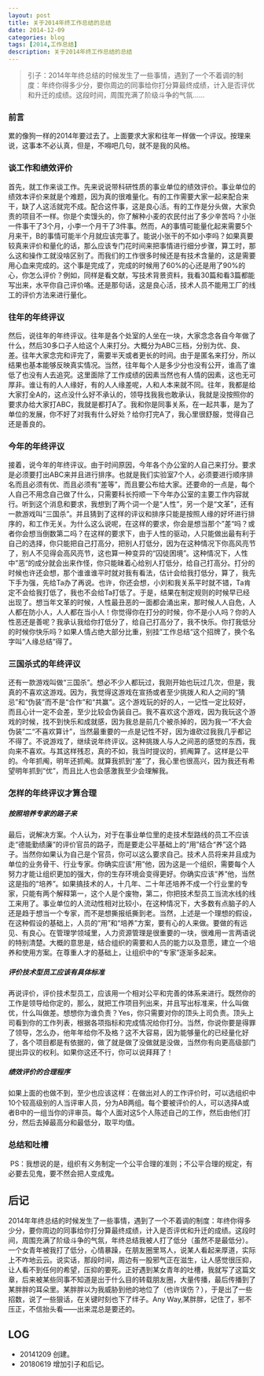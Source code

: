 ```yaml
---
layout: post
title: 关于2014年终工作总结的总结
date: 2014-12-09
categories: blog
tags: [2014,工作总结]
description: 关于2014年终工作总结的总结
---
```


> 引子：2014年年终总结的时候发生了一些事情，遇到了一个不着调的制度：年终你得多少分，要你周边的同事给你打分算最终成绩，计入是否评优和升迁的成绩。这段时间，周围充满了阶级斗争的气氛……

### 前言

累的像狗一样的2014年要过去了。上面要求大家和往年一样做一个评议。按理来说，这事本不必认真，但是，不嘚吧几句，就不是我的风格。

### 谈工作和绩效评价

首先，就工作来谈工作。先来说说带科研性质的事业单位的绩效评价。事业单位的绩效本评价来就是个难题，因为真的很难量化。有的工作需要大家一起来配合来干，缺了人这活就完不成。配合这件事，这是良心活。有的工作是分头做，大家负责的项目不一样。你是个卖馒头的，你了解种小麦的农民付出了多少辛苦吗？小张一件事干了3个月，小李一个月干了3件事。然而，A的事情可能量化起来需要5个月来干，B的事情可能半个月就应该完事了。能说小张干的不如小李吗？如果真要较真来评价和量化的话，那么应该专门花时间来把事情进行细分步骤，算工时，那么这和操作工就没啥区别了。而我们的工作很多时候还是有技术含量的，这是需要用心血来完成的。这个事是完成了，完成的时候用了60%的心还是用了90%的心，你怎么评价？例如，同样是看文献，写技术背景资料，我看30篇和看3篇都能写出来，水平你自己评价咯。还是那句话，这是良心活，技术人员不能用工厂的线工的评价方法来进行量化。

### 往年的年终评议

然后，说往年的年终评议。往年是各个处室的人坐在一块，大家念念各自今年做了什么，然后30多口子人给这个人来打分。大概分为ABC三档，分别为优、良、差。往年大家念完和评完了，需要半天或者更长的时间。由于是匿名来打分，所以结果也基本能够反映真实情况。当然，往年每个人是多少分也没有公开，谁高了谁低了也没有人去追究。这里面除了工作成绩的因素当然也有人情的因素，这也无可厚非。谁让有的人人缘好，有的人人缘差呢，人和人本来就不同。往年，我都是给大家打全A的，这点没什么好不承认的，领导找我我也敢承认，我就是没按照你的要求办给大家打ABC，我就是都打A了。我和你是同事关系，在一起共事，是为了单位的发展，你不好了对我有什么好处？给你打完A了，我心里很舒服，觉得自己还是善良的。

### 今年的年终评议

接着，说今年的年终评议。由于时间原因，今年各个办公室的人自己来打分。要求是必须要打出ABC来并且进行排序。也就是我们实验室7个人，必须要进行顺序排名而且必须有优、而且必须有“差等”，而且要公布给大家。还要命的一点是，每个人自己不用念自己做了什么，只需要科长捋顺一下今年办公室的主要工作内容就行。听到这个消息和要求，我想到了两个词一个是“人性”，另一个是“文革”，还有一款游戏叫“三国杀”。并且猜到了这样的评议和排序只能是按照人缘的好坏进行排序的，和工作无关。为什么这么说呢，在这样的要求，你会是想当那个”差“吗？或者你会想当倒数第二吗？在这样的要求下，由于人性的驱动，人只能做出最有利于自己的选择，你只能把自己打高分，把别人打低分，因为在这种情况下你高风亮节了，别人不见得会高风亮节，这也算一种变异的“囚徒困境”。这种情况下，人性中”恶“的成分就会出来作怪，你只能昧着心给别人打低分，给自己打高分。打分的时候也许还会想，那个谁谁谁平时就对我有看法，估计会给我打低分，算了，我先下手为强，先给Ta办了再说。也许，你还会想，小刘和我关系平时就不错，Ta肯定不会给我打低了，我也不会给Ta打低了。于是，结果在制定规则的时候早已经出现了。想当年文革的时候，人性最丑恶的一面都会涌出来，那时候人人自危，人人都在防小人，人人都在当小人！你觉得你在打分的时候，你不是小人吗？你的人性恶还是善呢？我承认我给你打低分了，给自己打高分了，我不快乐。你打我低分的时候你快乐吗？如果人情占绝大部分比重，别挂”工作总结“这个招牌了，换个名字叫”人缘总结”得了。

### 三国杀式的年终评议

还有一款游戏叫做“三国杀”。想必不少人都玩过，我刚开始也玩过几次，但是，我真的不喜欢这游戏。因为，我觉得这游戏在宣扬或者至少挑拨人和人之间的“猜忌”和“伪装”而不是“合作”和“共赢”。这个游戏玩的好的人，一记性一定比较好，而且心计一定不会差，至少比较会伪装自己。我不喜欢这个游戏，因为我玩这个游戏的时候，找不到快乐和成就感，因为我总是前几个被杀掉的，因为我一“不大会伪装”二“不喜欢算计”，当然最重要的一点是记性不好，因为谁砍过我我几乎都记不得了。不说游戏了，继续说年终评议。这种挑拨人与人之间恶的感觉的东西，我向来不喜欢。与其这样残忍，真的不如，我当时提议的，抓阄算了。这样是公平的。今年抓阄，明年还抓阄。就算我抓到“差”了，我心里也很高兴，因为我还有希望明年抓到“优”，而且比人也会感激我至少会理解我。

### 怎样的年终评议才算合理

##### 按照培养专家的路子来

最后，说解决方案。个人认为，对于在事业单位里的走技术型路线的员工不应该走“德能勤绩廉”的评价官员的路子，而是要走公平基础上的“用”结合“养”这个路子。当然你如果认为自己是个官员，你可以这么要求自己。技术人员将来并且成为单位的业务骨干、行业专家。你确实应该“用”他，因为这是一个组织，需要每个人努力才能让组织更加的强大，你的生存环境会变得更好。你确实应该“养”他，当然这是指的“培养”。如果搞技术的人，十几年、二十年还培养不成一个行业里的专家，只能有两个解释第一，这个人是个废物，第二，你把技术型员工当流水线的线工来用了。事业单位的人流动性相对比较小，在这种情况下，大多数有点脑子的人还是趋于想当一个专家，而不是想撕报纸撕到老。当然，上述是一个理想的假设，在这种假设的基础上，人员的“用”和“培养”方案，要有心的人来做。要做的有远见、有良心。在管理学领域里，人力资源管理是很重要的一块，很难用一言两语说的特别清楚。大概的意思是，结合组织的需要和人员的能力以及意愿，建立一个培养和使用方案。在尊重人才的基础上，让组织中的“专家”逐渐多起来。

##### 评价技术型员工应该有具体标准

再说评价，评价技术型员工，应该用一个相对公平和完善的体系来进行。既然你的工作是领导给你定的，那么，就把工作项目列出来，并且写出标准来，什么叫做优，什么叫做差。想想你为谁负责？Yes，你只需要对你的顶头上司负责。顶头上司看到你的工作列表，根据各项指标和完成情况给你打分。当然，你说你要是得罪了领导，怎么办，他年年给你不及格？这不大容易，因为能够量化的已经量化好了，各个项目都是有依据的，做了就是做了没做就是没做，当然你有向更高级部门提出异议的权利。如果你这还不行，你可以说拜拜了！

##### 绩效评价的合理程序

如果上面的也做不到，至少也应该这样：在做出对人的工作评价时，可以选组织中10个较高级别的人当评审人员，分为AB两组。每个要被评价的人，可以选择A或者B中的一组当你的评审员。每个人面对这5个人陈述自己的工作，然后由他们打分，然后去掉最高分和最低分，取平均值。

### 总结和吐槽

 PS：我想说的是，组织有义务制定一个公平合理的准则；不公平合理的规定，有必要去见鬼，要不然会把人变成鬼。

## 后记

2014年年终总结的时候发生了一些事情，遇到了一个不着调的制度：年终你得多少分，要你周边的同事给你打分算最终成绩，计入是否评优和升迁的成绩。这段时间，周围充满了阶级斗争的气氛，年终总结我被人打了低分（虽然不是最低分）。一个女青年被我打了低分，心情暴躁，在朋友圈里骂人，说某人看起来厚道，实际上不咋地云云。说实话，那段时间，周边有一股邪气正在滋生，让人感觉很压抑，让人看不到任何的希望，压抑的要死。正好遇到某女青年的吐槽，我就写了这篇文章，后来被某些同事不知道是出于什么目的转载朋友圈，大量传播，最后传播到了某胖胖的耳朵里。某胖胖以为我威胁到他的地位了（也许误伤？），于是出了一些招数，说了一些狠话，在关键时刻也下了绊子。Any Way,某胖胖，记住了，邪不压正，不信抬头看——出来混总是要还的。

## LOG
- 20141209 创建。
- 20180619 增加引子和后记。
